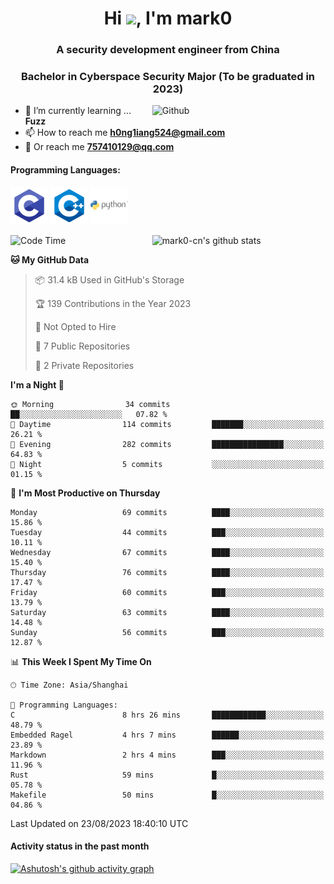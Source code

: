 <h1 align="center">Hi <img src="https://raw.githubusercontent.com/iampavangandhi/iampavangandhi/master/gifs/Hi.gif" width="30px">, I'm mark0</h1>

<h3 align="center">A security development engineer from China</h3>
<h3 align="center">Bachelor in Cyberspace Security Major (To be graduated in 2023)</h3>

<img width="55%" align="right" alt="Github" src="https://raw.githubusercontent.com/onimur/.github/master/.resources/git-header.svg" />

<!-- - 🔭 I’m currently working on **vKarma Webapp** -->
<!-- - 💬 Ask me about ... **Web Develpoment** -->
<!-- - 😄 Employement ... **Open for intern opportunities** -->
<!-- - ⚡ Fun fact ... **Anime**❤ -->
- 🌱 I’m currently learning ... **Fuzz**
- 📫 How to reach me **h0ng1iang524@gmail.com**
- 📨 Or reach me **757410129@qq.com**

<h4>Programming Languages: </h4>
<p align="left">
 <img style="margin: auto;" src="https://raw.githubusercontent.com/sachinverma53121/sachinverma53121/master/icons/c.png" alt=c width="60" height="60"/>
 <img style="margin: auto;" src="https://raw.githubusercontent.com/sachinverma53121/sachinverma53121/master/icons/cpp.png" alt=cplusplus width="60" height="60"/>
 <img style="margin: auto;" src="https://raw.githubusercontent.com/sachinverma53121/sachinverma53121/master/icons/python.png" alt=python width="60" height="60"/>
</p>


<img width="55%" align="right" alt="mark0-cn's github stats" src="https://github-readme-stats.vercel.app/api?username=mark0-cn&show_icons=true&hide_border=true" />

<!--START_SECTION:waka-->
![Code Time](http://img.shields.io/badge/Code%20Time-1%2C172%20hrs%202%20mins-blue)

**🐱 My GitHub Data** 

> 📦 31.4 kB Used in GitHub's Storage 
 > 
> 🏆 139 Contributions in the Year 2023
 > 
> 🚫 Not Opted to Hire
 > 
> 📜 7 Public Repositories 
 > 
> 🔑 2 Private Repositories 
 > 
**I'm a Night 🦉** 

```text
🌞 Morning                34 commits          ██░░░░░░░░░░░░░░░░░░░░░░░   07.82 % 
🌆 Daytime                114 commits         ███████░░░░░░░░░░░░░░░░░░   26.21 % 
🌃 Evening                282 commits         ████████████████░░░░░░░░░   64.83 % 
🌙 Night                  5 commits           ░░░░░░░░░░░░░░░░░░░░░░░░░   01.15 % 
```
📅 **I'm Most Productive on Thursday** 

```text
Monday                   69 commits          ████░░░░░░░░░░░░░░░░░░░░░   15.86 % 
Tuesday                  44 commits          ███░░░░░░░░░░░░░░░░░░░░░░   10.11 % 
Wednesday                67 commits          ████░░░░░░░░░░░░░░░░░░░░░   15.40 % 
Thursday                 76 commits          ████░░░░░░░░░░░░░░░░░░░░░   17.47 % 
Friday                   60 commits          ███░░░░░░░░░░░░░░░░░░░░░░   13.79 % 
Saturday                 63 commits          ████░░░░░░░░░░░░░░░░░░░░░   14.48 % 
Sunday                   56 commits          ███░░░░░░░░░░░░░░░░░░░░░░   12.87 % 
```


📊 **This Week I Spent My Time On** 

```text
🕑︎ Time Zone: Asia/Shanghai

💬 Programming Languages: 
C                        8 hrs 26 mins       ████████████░░░░░░░░░░░░░   48.79 % 
Embedded Ragel           4 hrs 7 mins        ██████░░░░░░░░░░░░░░░░░░░   23.89 % 
Markdown                 2 hrs 4 mins        ███░░░░░░░░░░░░░░░░░░░░░░   11.96 % 
Rust                     59 mins             █░░░░░░░░░░░░░░░░░░░░░░░░   05.78 % 
Makefile                 50 mins             █░░░░░░░░░░░░░░░░░░░░░░░░   04.86 % 
```


 Last Updated on 23/08/2023 18:40:10 UTC
<!--END_SECTION:waka-->

<h4>Activity status in the past month</h4>

[![Ashutosh's github activity graph](https://github-readme-activity-graph.vercel.app/graph?username=mark0-cn&theme=dracula)](https://github.com/ashutosh00710/github-readme-activity-graph)

<!--
**mark0-cn/mark0-cn** is a ✨ _special_ ✨ repository because its `README.md` (this file) appears on your GitHub profile.

Here are some ideas to get you started:

- 🔭 I’m currently working on ...
- 🌱 I’m currently learning ...
- 👯 I’m looking to collaborate on ...
- 🤔 I’m looking for help with ...
- 💬 Ask me about ...
- 📫 How to reach me: ...
- 😄 Pronouns: ...
- ⚡ Fun fact: ...
-->
